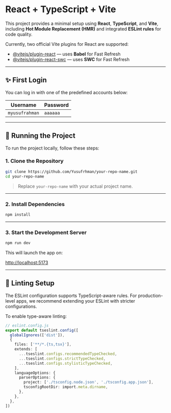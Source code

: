 # React + TypeScript + Vite

This project provides a minimal setup using **React**, **TypeScript**, and **Vite**, including **Hot Module Replacement (HMR)** and integrated **ESLint rules** for code quality.

Currently, two official Vite plugins for React are supported:

* [@vitejs/plugin-react](https://github.com/vitejs/vite-plugin-react/blob/main/packages/plugin-react/README.md) — uses **Babel** for Fast Refresh
* [@vitejs/plugin-react-swc](https://github.com/vitejs/vite-plugin-react-swc) — uses **SWC** for Fast Refresh

---

## ✨ First Login

You can log in with one of the predefined accounts below:

| Username       | Password |
| -------------- | -------- |
| `myusufrahman` | `aaaaaa` |

---

## 🚀 Running the Project

To run the project locally, follow these steps:

### 1. Clone the Repository

```bash
git clone https://github.com/Yusufrhman/your-repo-name.git
cd your-repo-name
```

> Replace `your-repo-name` with your actual project name.

---

### 2. Install Dependencies

```bash
npm install
```

---

### 3. Start the Development Server

```bash
npm run dev
```

This will launch the app on:

[http://localhost:5173](http://localhost:5173)

---

## 🧹 Linting Setup

The ESLint configuration supports TypeScript-aware rules. For production-level apps, we recommend extending your ESLint with stricter configurations.

To enable type-aware linting:

```ts
// eslint.config.js
export default tseslint.config([
  globalIgnores(['dist']),
  {
    files: ['**/*.{ts,tsx}'],
    extends: [
      ...tseslint.configs.recommendedTypeChecked,
      ...tseslint.configs.strictTypeChecked,
      ...tseslint.configs.stylisticTypeChecked,
    ],
    languageOptions: {
      parserOptions: {
        project: ['./tsconfig.node.json', './tsconfig.app.json'],
        tsconfigRootDir: import.meta.dirname,
      },
    },
  },
])
```
